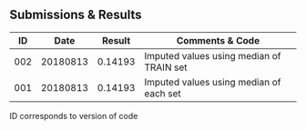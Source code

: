 ## Submissions & Results

|ID |Date |Result |Comments & Code |
|--- |--- |--- |---|
|002 |20180813 |0.14193 |Imputed values using median of TRAIN set|
|001 |20180813 |0.14193 |Imputed values using median of each set |

ID corresponds to version of code

